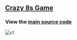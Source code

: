 ## [Crazy 8s Game](http://crazy-8s-online.herokuapp.com/)
### View the [main source code](client/src/components/Game.js)
![c1](https://user-images.githubusercontent.com/110120123/220732181-0bb89bef-02f0-4ab5-99e8-d15e30582b90.png)
